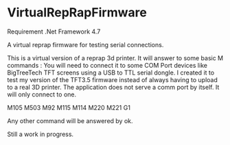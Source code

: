 # VirtualRepRapFirmware
Requirement .Net Framework 4.7

A virtual reprap firmware for testing serial connections.

This is a virtual version of a reprap 3d printer. It will answer to some basic M commands :
You will need to connect it to some COM Port devices like BigTreeTech TFT screens
using a USB to TTL serial dongle. I created it to test my version of the TFT3.5 firmware 
instead of always having to upload to a real 3D printer. The application does not serve a comm
port by itself. It will only connect to one.

M105
M503
M92
M115
M114
M220
M221
G1

Any other command will be answered by ok.

Still a work in progress. 
